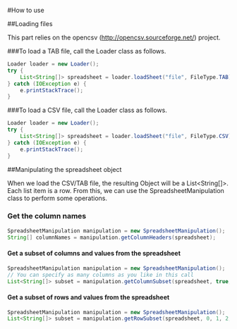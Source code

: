 #How to use

##Loading files

This part relies on the opencsv (http://opencsv.sourceforge.net/) project.

###To load a TAB file, call the Loader class as follows.

```java
Loader loader = new Loader();
try {
    List<String[]> spreadsheet = loader.loadSheet("file", FileType.TAB);
} catch (IOException e) {
    e.printStackTrace();
}
```

###To load a CSV file, call the Loader class as follows.

```java
Loader loader = new Loader();
try {
    List<String[]> spreadsheet = loader.loadSheet("file", FileType.CSV);
} catch (IOException e) {
    e.printStackTrace();
}
```

##Manipulating the spreadsheet object

When we load the CSV/TAB file, the resulting Object will be a List<String[]>. Each list item is a row. From this, we
can use the SpreadsheetManipulation class to perform some operations.

### Get the column names
```java
SpreadsheetManipulation manipulation = new SpreadsheetManipulation();
String[] columnNames = manipulation.getColumnHeaders(spreadsheet);
```

#### Get a subset of columns and values from the spreadsheet
```java
SpreadsheetManipulation manipulation = new SpreadsheetManipulation();
// You can specify as many columns as you like in this call
List<String[]> subset = manipulation.getColumnSubset(spreadsheet, true, 0, 3, 4, 5);
```

#### Get a subset of rows and values from the spreadsheet
```java
SpreadsheetManipulation manipulation = new SpreadsheetManipulation();
List<String[]> subset = manipulation.getRowSubset(spreadsheet, 0, 1, 2, 6);
```



